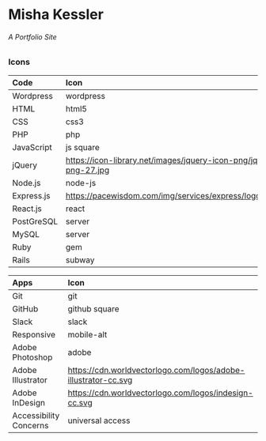 # Misha Kessler
###### A Portfolio Site

### Icons
| Code | Icon |
|:------- |:------- |
| Wordpress | wordpress |
| HTML | html5 |
| CSS | css3 |
| PHP | php |
| JavaScript | js square |
| jQuery | https://icon-library.net/images/jquery-icon-png/jquery-icon-png-27.jpg |
| Node.js | node-js |
| Express.js | https://pacewisdom.com/img/services/express/logo_Express.png
| React.js | react |
| PostGreSQL | server |
| MySQL | server |
| Ruby | gem |
| Rails | subway |

| Apps | Icon |
|:------- |:------- |
| Git | git |
| GitHub | github square |
| Slack | slack |
| Responsive | mobile-alt |
| Adobe Photoshop | adobe |
| Adobe Illustrator | https://cdn.worldvectorlogo.com/logos/adobe-illustrator-cc.svg |
| Adobe InDesign | https://cdn.worldvectorlogo.com/logos/indesign-cc.svg |
| Accessibility Concerns | universal access |